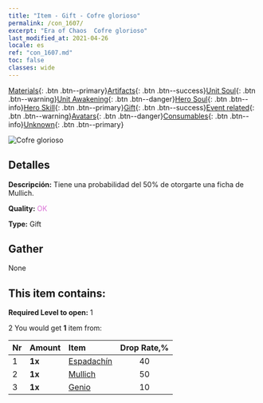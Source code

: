```yaml
---
title: "Item - Gift - Cofre glorioso"
permalink: /con_1607/
excerpt: "Era of Chaos  Cofre glorioso"
last_modified_at: 2021-04-26
locale: es
ref: "con_1607.md"
toc: false
classes: wide
---
```

 [Materials](/ItemsES/){: .btn .btn--primary}[Artifacts](/ItemsES/Artifacts/){: .btn .btn--success}[Unit Soul](/ItemsES/UnitSoul/){: .btn .btn--warning}[Unit Awakening](/ItemsES/UnitAwakening/){: .btn .btn--danger}[Hero Soul](/ItemsES/HeroSoul/){: .btn .btn--info}[Hero Skill](/ItemsES/HeroSkill/){: .btn .btn--primary}[Gift](/ItemsES/Gift/){: .btn .btn--success}[Event related](/ItemsES/Events/){: .btn .btn--warning}[Avatars](/ItemsES/Avatars/){: .btn .btn--danger}[Consumables](/ItemsES/Consumables/){: .btn .btn--info}[Unknown](/ItemsES/Unknown/){: .btn .btn--primary}

 ![Cofre glorioso](/images/t/i_906027.png)

## Detalles
 **Descripción:** Tiene una probabilidad del 50% de otorgarte una ficha de Mullich.

 **Quality:** <span style="color: #DA70D6">OK</span>

 **Type:** Gift

## Gather

  None

## This item contains:

 **Required Level to open:** 1

 2 You would get **1** item  from:

  | Nr | Amount |     Item    | Drop Rate,% |
  |:---|:-------|:------------|:---------:|
  | 1 |  **1x** | [Espadachín](/ItemsES/unt_193/) | 40 | 
  | 2 |  **1x** | [Mullich](/ItemsES/her_360/) | 50 | 
  | 3 |  **1x** | [Genio](/ItemsES/unt_239/) | 10 | 
